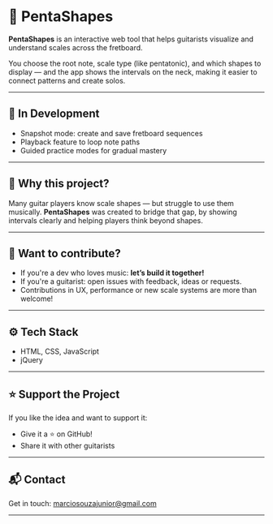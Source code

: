 # 🎸 PentaShapes

**PentaShapes** is an interactive web tool that helps guitarists visualize and understand scales across the fretboard.

You choose the root note, scale type (like pentatonic), and which shapes to display — and the app shows the intervals on the neck, making it easier to connect patterns and create solos.

---

## 🚧 In Development

- Snapshot mode: create and save fretboard sequences
- Playback feature to loop note paths
- Guided practice modes for gradual mastery

---

## 💭 Why this project?

Many guitar players know scale shapes — but struggle to use them musically. **PentaShapes** was created to bridge that gap, by showing intervals clearly and helping players think beyond shapes.

---

## 🤝 Want to contribute?

- If you're a dev who loves music: **let’s build it together!**
- If you're a guitarist: open issues with feedback, ideas or requests.
- Contributions in UX, performance or new scale systems are more than welcome!

---

## ⚙️ Tech Stack

- HTML, CSS, JavaScript  
- jQuery

---

## ⭐ Support the Project

If you like the idea and want to support it:

- Give it a ⭐ on GitHub!
- Share it with other guitarists

---

## 📬 Contact

Get in touch: marciosouzajunior@gmail.com

---
